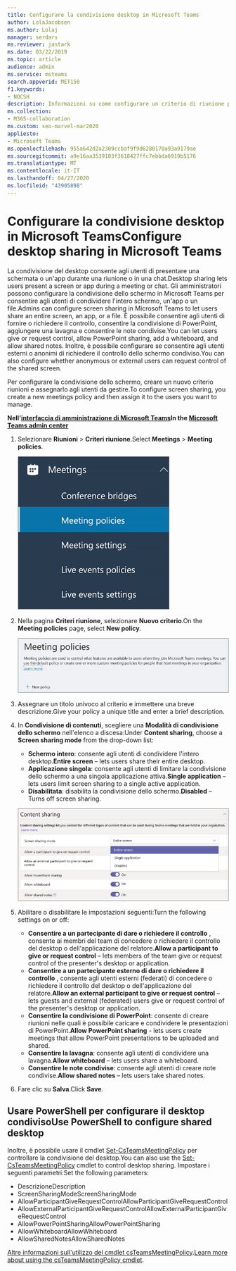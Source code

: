 ```yaml
---
title: Configurare la condivisione desktop in Microsoft Teams
author: LolaJacobsen
ms.author: Lolaj
manager: serdars
ms.reviewer: jastark
ms.date: 03/22/2019
ms.topic: article
audience: admin
ms.service: msteams
search.appverid: MET150
f1.keywords:
- NOCSH
description: Informazioni su come configurare un criterio di riunione per consentire agli utenti di condividere i loro desktop in chat o riunioni di teams.
ms.collection:
- M365-collaboration
ms.custom: seo-marvel-mar2020
appliesto:
- Microsoft Teams
ms.openlocfilehash: 955a642d2a2309ccbaf9f9d6280170a93a9179ae
ms.sourcegitcommit: a9e16aa3539103f3618427ffc7ebbda6919b5176
ms.translationtype: MT
ms.contentlocale: it-IT
ms.lasthandoff: 04/27/2020
ms.locfileid: "43905898"
---
```

<a name="configure-desktop-sharing-in-microsoft-teams"></a><span data-ttu-id="1d333-103">Configurare la condivisione desktop in Microsoft Teams</span><span class="sxs-lookup"><span data-stu-id="1d333-103">Configure desktop sharing in Microsoft Teams</span></span>
============================================

<span data-ttu-id="1d333-104">La condivisione del desktop consente agli utenti di presentare una schermata o un'app durante una riunione o in una chat.</span><span class="sxs-lookup"><span data-stu-id="1d333-104">Desktop sharing lets users present a screen or app during a meeting or chat.</span></span> <span data-ttu-id="1d333-105">Gli amministratori possono configurare la condivisione dello schermo in Microsoft Teams per consentire agli utenti di condividere l'intero schermo, un'app o un file.</span><span class="sxs-lookup"><span data-stu-id="1d333-105">Admins can configure screen sharing in Microsoft Teams to let users share an entire screen, an app, or a file.</span></span> <span data-ttu-id="1d333-106">È possibile consentire agli utenti di fornire o richiedere il controllo, consentire la condivisione di PowerPoint, aggiungere una lavagna e consentire le note condivise.</span><span class="sxs-lookup"><span data-stu-id="1d333-106">You can let users give or request control, allow PowerPoint sharing, add a whiteboard, and allow shared notes.</span></span> <span data-ttu-id="1d333-107">Inoltre, è possibile configurare se consentire agli utenti esterni o anonimi di richiedere il controllo dello schermo condiviso.</span><span class="sxs-lookup"><span data-stu-id="1d333-107">You can also configure whether anonymous or external users can request control of the shared screen.</span></span>

<span data-ttu-id="1d333-108">Per configurare la condivisione dello schermo, creare un nuovo criterio riunioni e assegnarlo agli utenti da gestire.</span><span class="sxs-lookup"><span data-stu-id="1d333-108">To configure screen sharing, you create a new meetings policy and then assign it to the users you want to manage.</span></span>

<span data-ttu-id="1d333-109">**Nell'[interfaccia di amministrazione di Microsoft Teams](https://admin.teams.microsoft.com/)**</span><span class="sxs-lookup"><span data-stu-id="1d333-109">**In the [Microsoft Teams admin center](https://admin.teams.microsoft.com/)**</span></span>

1. <span data-ttu-id="1d333-110">Selezionare **Riunioni** > **Criteri riunione**.</span><span class="sxs-lookup"><span data-stu-id="1d333-110">Select **Meetings** > **Meeting policies**.</span></span>

    ![Screenshot che mostra Criteri riunione selezionato](media/configure-desktop-sharing-image1.png)

2. <span data-ttu-id="1d333-112">Nella pagina **Criteri riunione**, selezionare **Nuovo criterio**.</span><span class="sxs-lookup"><span data-stu-id="1d333-112">On the **Meeting policies** page, select **New policy**.</span></span>

    ![Screenshot che mostra il messaggio di Criteri riunione](media/configure-desktop-sharing-image2.png)

3. <span data-ttu-id="1d333-114">Assegnare un titolo univoco al criterio e immettere una breve descrizione.</span><span class="sxs-lookup"><span data-stu-id="1d333-114">Give your policy a unique title and enter a brief description.</span></span>

4. <span data-ttu-id="1d333-115">In **Condivisione di contenuti**, scegliere una **Modalità di condivisione dello schermo** nell'elenco a discesa:</span><span class="sxs-lookup"><span data-stu-id="1d333-115">Under **Content sharing**, choose a **Screen sharing mode** from the drop-down list:</span></span>

   - <span data-ttu-id="1d333-116">**Schermo intero**: consente agli utenti di condividere l'intero desktop.</span><span class="sxs-lookup"><span data-stu-id="1d333-116">**Entire screen** – lets users share their entire desktop.</span></span>
   - <span data-ttu-id="1d333-117">**Applicazione singola**: consente agli utenti di limitare la condivisione dello schermo a una singola applicazione attiva.</span><span class="sxs-lookup"><span data-stu-id="1d333-117">**Single application** – lets users limit screen sharing to a single active application.</span></span>
   - <span data-ttu-id="1d333-118">**Disabilitata**: disabilita la condivisione dello schermo.</span><span class="sxs-lookup"><span data-stu-id="1d333-118">**Disabled** – Turns off screen sharing.</span></span>

    ![Screenshot che mostra le opzioni di condivisione dello schermo](media/configure-desktop-sharing-image3.png)

5. <span data-ttu-id="1d333-120">Abilitare o disabilitare le impostazioni seguenti:</span><span class="sxs-lookup"><span data-stu-id="1d333-120">Turn the following settings on or off:</span></span>

    - <span data-ttu-id="1d333-121">**Consentire a un partecipante di dare o richiedere il controllo** , consente ai membri del team di concedere o richiedere il controllo del desktop o dell'applicazione del relatore.</span><span class="sxs-lookup"><span data-stu-id="1d333-121">**Allow a participant to give or request control** – lets members of the team give or request control of the presenter's desktop or application.</span></span>
    - <span data-ttu-id="1d333-122">**Consentire a un partecipante esterno di dare o richiedere il controllo** , consente agli utenti esterni (federati) di concedere o richiedere il controllo del desktop o dell'applicazione del relatore.</span><span class="sxs-lookup"><span data-stu-id="1d333-122">**Allow an external participant to give or request control** – lets guests and external (federated) users give or request control of the presenter's desktop or application.</span></span>
    - <span data-ttu-id="1d333-123">**Consentire la condivisione di PowerPoint**: consente di creare riunioni nelle quali è possibile caricare e condividere le presentazioni di PowerPoint.</span><span class="sxs-lookup"><span data-stu-id="1d333-123">**Allow PowerPoint sharing** - lets users create meetings that allow PowerPoint presentations to be uploaded and shared.</span></span>
    - <span data-ttu-id="1d333-124">**Consentire la lavagna**: consente agli utenti di condividere una lavagna.</span><span class="sxs-lookup"><span data-stu-id="1d333-124">**Allow whiteboard** – lets users share a whiteboard.</span></span>
    - <span data-ttu-id="1d333-125">**Consentire le note condivise**: consente agli utenti di creare note condivise.</span><span class="sxs-lookup"><span data-stu-id="1d333-125">**Allow shared notes** – lets users take shared notes.</span></span>

6. <span data-ttu-id="1d333-126">Fare clic su **Salva**.</span><span class="sxs-lookup"><span data-stu-id="1d333-126">Click **Save**.</span></span>

## <a name="use-powershell-to-configure-shared-desktop"></a><span data-ttu-id="1d333-127">Usare PowerShell per configurare il desktop condiviso</span><span class="sxs-lookup"><span data-stu-id="1d333-127">Use PowerShell to configure shared desktop</span></span>

<span data-ttu-id="1d333-128">Inoltre, è possibile usare il cmdlet [Set-CsTeamsMeetingPolicy](https://docs.microsoft.com/powershell/module/skype/set-csteamsmeetingpolicy?view=skype-ps) per controllare la condivisione del desktop.</span><span class="sxs-lookup"><span data-stu-id="1d333-128">You can also use the [Set-CsTeamsMeetingPolicy](https://docs.microsoft.com/powershell/module/skype/set-csteamsmeetingpolicy?view=skype-ps) cmdlet to control desktop sharing.</span></span> <span data-ttu-id="1d333-129">Impostare i seguenti parametri:</span><span class="sxs-lookup"><span data-stu-id="1d333-129">Set the following parameters:</span></span>

- <span data-ttu-id="1d333-130">Descrizione</span><span class="sxs-lookup"><span data-stu-id="1d333-130">Description</span></span>
- <span data-ttu-id="1d333-131">ScreenSharingMode</span><span class="sxs-lookup"><span data-stu-id="1d333-131">ScreenSharingMode</span></span>
- <span data-ttu-id="1d333-132">AllowParticipantGiveRequestControl</span><span class="sxs-lookup"><span data-stu-id="1d333-132">AllowParticipantGiveRequestControl</span></span>
- <span data-ttu-id="1d333-133">AllowExternalParticipantGiveRequestControl</span><span class="sxs-lookup"><span data-stu-id="1d333-133">AllowExternalParticipantGiveRequestControl</span></span>
- <span data-ttu-id="1d333-134">AllowPowerPointSharing</span><span class="sxs-lookup"><span data-stu-id="1d333-134">AllowPowerPointSharing</span></span>
- <span data-ttu-id="1d333-135">AllowWhiteboard</span><span class="sxs-lookup"><span data-stu-id="1d333-135">AllowWhiteboard</span></span>
- <span data-ttu-id="1d333-136">AllowSharedNotes</span><span class="sxs-lookup"><span data-stu-id="1d333-136">AllowSharedNotes</span></span>

<span data-ttu-id="1d333-137">[Altre informazioni sull'utilizzo del cmdlet csTeamsMeetingPolicy](https://docs.microsoft.com/powershell/module/skype/set-csteamsmeetingpolicy?view=skype-ps).</span><span class="sxs-lookup"><span data-stu-id="1d333-137">[Learn more about using the csTeamsMeetingPolicy cmdlet](https://docs.microsoft.com/powershell/module/skype/set-csteamsmeetingpolicy?view=skype-ps).</span></span>

